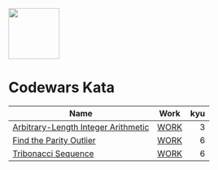 <p align="left">
<a href="https://www.codewars.com/">
<img src="https://docs.codewars.com/logo.svg" height="100" href="https://www.codewars.com/"/></a></p>

# Codewars Kata

| Name                                                                                          |                     Work                      | kyu |
| --------------------------------------------------------------------------------------------- | :-------------------------------------------: | --: |
| [Arbitrary-Length Integer Arithmetic](https://www.codewars.com/kata/530e69ae72d6dfced0000a9e) | [WORK](src\Arbitrary-LengthIntegerArithmetic) |   3 |
| [Find the Parity Outlier](https://www.codewars.com/kata/5526fc09a1bbd946250002dc)             |   [WORK](src\FindTheParityOutlier\index.js)   |   6 |
| [Tribonacci Sequence](https://www.codewars.com/kata/556deca17c58da83c00002db)                 |    [WORK](src\TribonacciSequence\index.js)    |   6 |

<!-- | [KATA NAME]](https://www.codewars.com/kata/LINK)|[WORK](src\FOLDER NAME\index.js)|KYU| -->
